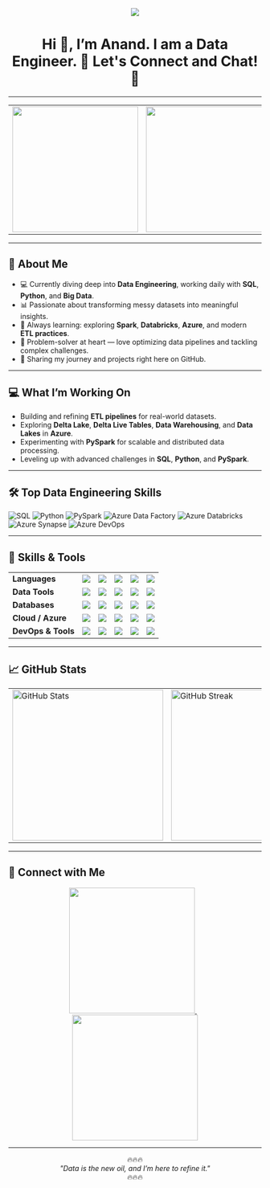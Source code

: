 <!--
**datawithanand/datawithanand** is a ✨ _special_ ✨ repository because its `README.md` (this file) appears on your GitHub profile.
-->

<p align="center">
  <img src="https://capsule-render.vercel.app/api?type=waving&color=gradient&text=Hello!&height=100&section=header"/>
</p>

<h1 align="center">
  Hi 👋, I’m Anand. I am a Data Engineer. 👷 Let's Connect and Chat! 💬
</h1>

---

<table>
  <tr>
    <td><img src="https://media2.giphy.com/media/CsTdIfxCWSSryUXNK8/giphy.gif" width="250"/></td>
    <td><img src="https://media0.giphy.com/media/oZwVwi2UMn9Ydlyavf/giphy.gif" width="250"/></td>
    <td><img src="https://media4.giphy.com/media/H6cj9MTbij5WwVW7Pf/giphy.gif" width="250"/></td>
  </tr>
</table>


---

## 🚀 About Me
- 💻 Currently diving deep into **Data Engineering**, working daily with **SQL**, **Python**, and **Big Data**.  
- 📊 Passionate about transforming messy datasets into meaningful insights.  
- 🌱 Always learning: exploring **Spark**, **Databricks**, **Azure**, and modern **ETL practices**.  
- 🤔 Problem-solver at heart — love optimizing data pipelines and tackling complex challenges.  
- 📝 Sharing my journey and projects right here on GitHub.  

---

## 💻 What I’m Working On
- Building and refining **ETL pipelines** for real-world datasets.  
- Exploring **Delta Lake**, **Delta Live Tables**, **Data Warehousing**, and **Data Lakes** in **Azure**.  
- Experimenting with **PySpark** for scalable and distributed data processing.  
- Leveling up with advanced challenges in **SQL**, **Python**, and **PySpark**.  

---

## 🛠️ Top Data Engineering Skills
![SQL](https://img.shields.io/badge/SQL-FF5733?style=for-the-badge&logo=mysql&logoColor=white)
![Python](https://img.shields.io/badge/Python-3776AB?style=for-the-badge&logo=python&logoColor=white)
![PySpark](https://img.shields.io/badge/PySpark-E25A1C?style=for-the-badge&logo=apache-spark&logoColor=white)
![Azure Data Factory](https://img.shields.io/badge/Azure%20Data%20Factory-0078D4?style=for-the-badge&logo=azure&logoColor=white)
![Azure Databricks](https://img.shields.io/badge/Azure%20Databricks-FF2C2C?style=for-the-badge&logo=databricks&logoColor=white)
![Azure Synapse](https://img.shields.io/badge/Azure%20Synapse-0078D4?style=for-the-badge&logo=azure&logoColor=white)
![Azure DevOps](https://img.shields.io/badge/Azure%20DevOps-0078D4?style=for-the-badge&logo=azure-devops&logoColor=white)

---

## 🌟 Skills & Tools

<p align="center">
<table>
  <!-- Languages -->
  <tr>
    <td><b>Languages</b></td>
    <td><img src="https://img.shields.io/badge/Python-3776AB?style=for-the-badge&logo=python&logoColor=white"/></td>
    <td><img src="https://img.shields.io/badge/SQL-FF5733?style=for-the-badge&logo=mysql&logoColor=white"/></td>
    <td><img src="https://img.shields.io/badge/Bash-4EAA25?style=for-the-badge&logo=gnu-bash&logoColor=white"/></td>
    <td><img src="https://img.shields.io/badge/JSON-000000?style=for-the-badge&logo=json&logoColor=white"/></td>
    <td><img src="https://img.shields.io/badge/YAML-0000FF?style=for-the-badge&logo=yaml&logoColor=white"/></td>
  </tr>

  <!-- Data Tools -->
  <tr>
    <td><b>Data Tools</b></td>
    <td><img src="https://img.shields.io/badge/Pandas-150458?style=for-the-badge&logo=pandas&logoColor=white"/></td>
    <td><img src="https://img.shields.io/badge/NumPy-013243?style=for-the-badge&logo=numpy&logoColor=white"/></td>
    <td><img src="https://img.shields.io/badge/PySpark-E25A1C?style=for-the-badge&logo=apache-spark&logoColor=white"/></td>
    <td><img src="https://img.shields.io/badge/Airflow-017CEE?style=for-the-badge&logo=airflow&logoColor=white"/></td>
    <td><img src="https://img.shields.io/badge/Data_Lake-0078D4?style=for-the-badge&logo=azure&logoColor=white"/></td>
  </tr>

  <!-- Databases -->
  <tr>
    <td><b>Databases</b></td>
    <td><img src="https://img.shields.io/badge/PostgreSQL-336791?style=for-the-badge&logo=postgresql&logoColor=white"/></td>
    <td><img src="https://img.shields.io/badge/MySQL-4479A1?style=for-the-badge&logo=mysql&logoColor=white"/></td>
    <td><img src="https://img.shields.io/badge/Snowflake-28ACEA?style=for-the-badge&logo=snowflake&logoColor=white"/></td>
    <td><img src="https://img.shields.io/badge/DB2-006699?style=for-the-badge&logo=ibm&logoColor=white"/></td>
    <td><img src="https://img.shields.io/badge/Microsoft_SQL_Server-CC2927?style=for-the-badge&logo=microsoft-sql-server&logoColor=white"/></td>
  </tr>

  <!-- Cloud / Azure -->
  <tr>
    <td><b>Cloud / Azure</b></td>
    <td><img src="https://img.shields.io/badge/Azure_ADLS-0078D4?style=for-the-badge&logo=azure&logoColor=white"/></td>
    <td><img src="https://img.shields.io/badge/Azure_DataFactory-0078D4?style=for-the-badge&logo=azure&logoColor=white"/></td>
    <td><img src="https://img.shields.io/badge/Azure_Databricks-FF2C2C?style=for-the-badge&logo=databricks&logoColor=white"/></td>
    <td><img src="https://img.shields.io/badge/Azure_Synapse-0078D4?style=for-the-badge&logo=azure&logoColor=white"/></td>
    <td><img src="https://img.shields.io/badge/Azure_DevOps-0078D4?style=for-the-badge&logo=azure-devops&logoColor=white"/></td>
  </tr>

  <!-- DevOps & Tools -->
  <tr>
    <td><b>DevOps & Tools</b></td>
    <td><img src="https://img.shields.io/badge/Git-F05032?style=for-the-badge&logo=git&logoColor=white"/></td>
    <td><img src="https://img.shields.io/badge/Linux-FCC624?style=for-the-badge&logo=linux&logoColor=black"/></td>
    <td><img src="https://img.shields.io/badge/Docker-2496ED?style=for-the-badge&logo=docker&logoColor=white"/></td>
    <td><img src="https://img.shields.io/badge/Jenkins-D24939?style=for-the-badge&logo=jenkins&logoColor=white"/></td>  
    <td><img src="https://img.shields.io/badge/JIRA-0052CC?style=for-the-badge&logo=jira&logoColor=white"/></td>
  </tr>
</table>
</p>

---

## 📈 GitHub Stats
<table>
  <tr>
    <td>
      <img src="https://github-readme-stats.vercel.app/api?username=datawithanand&show_icons=true&theme=radical" alt="GitHub Stats" width="300"/>
    </td>
    <td>
      <img src="https://github-readme-streak-stats.herokuapp.com/?user=datawithanand&theme=radical" alt="GitHub Streak" width="300"/>
    </td>
    <td>
      <img src="https://github-readme-stats.vercel.app/api/top-langs/?username=datawithanand&layout=compact&theme=radical" alt="Top Languages" width="300"/>
    </td>
  </tr>
</table>

---

## 💬 Connect with Me
<p align="center">
  <a href="https://www.linkedin.com/in/datawithanandsuresh/">
    <img src="https://img.shields.io/badge/LinkedIn-Connect-blue?style=for-the-badge&logo=linkedin&logoColor=white" width="250"/>
  </a>
  &nbsp;&nbsp;
  <a href="https://twitter.com/anandroshan">
    <img src="https://img.shields.io/badge/Twitter-Follow-1DA1F2?style=for-the-badge&logo=twitter&logoColor=white" width="250"/>
  </a>
</p>

---

<p align="center">
  🔥🔥🔥<br>
  <i>"Data is the new oil, and I’m here to refine it."</i><br>
  🔥🔥🔥
</p>
